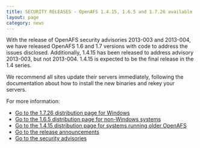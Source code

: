 ```yaml
---
title: SECURITY RELEASES - OpenAFS 1.4.15, 1.6.5 and 1.7.26 available
layout: page
category: news
---
```



With the release of OpenAFS security advisories 2013-003 and 2013-004,
we have released OpenAFS 1.6 and 1.7 versions with code to address the
issues disclosed. Additionally, 1.4.15 has been released to address
advisory 2013-003, but not 2013-004. 1.4.15 is expected to be the final
release in the 1.4 series.

We recommend all sites update their servers immediately, following the
documentation about how to install the new binaries and rekey your
servers.

For more information:

-   [Go to the 1.7.26 distribution page for Windows](/release/openafs-1.7.26.html)
-   [Go to the 1.6.5 distribution page for non-Windows systems](/release/openafs-1.6.5.html)
-   [Go to the 1.4.15 distribution page for systems running older OpenAFS](/release/openafs-1.4.15.html)
-   [Go to the release announcements](/pipermail/openafs-announce/2013/000438.html)
-   [Go to the security advisories](/security/)

